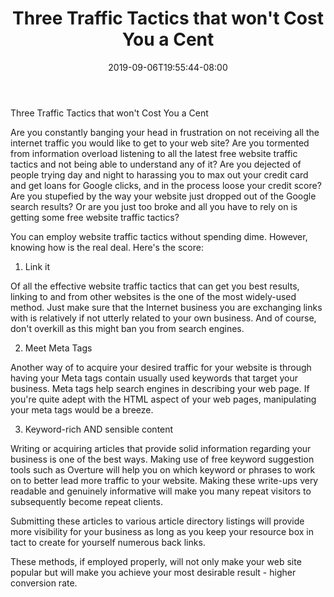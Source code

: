 ﻿---
title: "Three Traffic Tactics that won't Cost You a Cent"
date: 2019-09-06T19:55:44-08:00
description: "25 articles marketing Tips for Web Success"
featured_image: "/images/25 articles marketing.jpg"
tags: ["25 articles marketing"]
---

Three Traffic Tactics that won't Cost You a Cent


Are you constantly banging your head in frustration on not receiving all the internet traffic you would like to get to your web site? Are you tormented from information overload listening to all the latest free website traffic tactics and not being able to understand any of it? Are you dejected of people trying day and night to harassing you to max out your credit card and get loans for Google clicks, and in the process loose your credit score? Are you stupefied by the way your website just dropped out of the Google search results? Or are you just too broke and all you have to rely on is getting some free website traffic tactics?
 
You can employ website traffic tactics without spending dime. However, knowing how is the real deal. Here's the score:

1. Link it

Of all the effective website traffic tactics that can get you best results, linking to and from other websites is the one of the most widely-used method. Just make sure that the Internet business you are exchanging links with is relatively if not utterly related to your own business. And of course, don't overkill as this might ban you from search engines.

2. Meet Meta Tags 

Another way of to acquire your desired traffic for your website is through having your Meta tags contain usually used keywords that target your business. Meta tags help search engines in describing your web page. If you're quite adept with the HTML aspect of your web pages, manipulating your meta tags would be a breeze. 

3. Keyword-rich AND sensible content

Writing or acquiring articles that provide solid information regarding your business is one of the best ways. Making use of free keyword suggestion tools such as Overture will help you on which keyword or phrases to work on to better lead more traffic to your website. Making these write-ups very readable and genuinely informative will make you many repeat visitors to subsequently become repeat clients.

Submitting these articles to various article directory listings will provide more visibility for your business as long as you keep your resource box in tact to create for yourself numerous back links.

These methods, if employed properly, will not only make your web site popular but will make you achieve your most desirable result - higher conversion rate.

